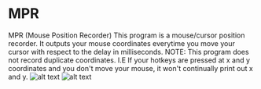# MPR
MPR (Mouse Position Recorder)
This program is a mouse/cursor position recorder. It outputs your mouse coordinates everytime you move your cursor with respect to the delay in milliseconds. NOTE: This program does not record duplicate coordinates. I.E If your hotkeys are pressed at x and y coordinates and you don't move your mouse, it won't continually print out x and y.
![alt text](https://i.gyazo.com/821c3eaa9b48d70c3da4e3b6b14b4d27.png)
![alt text](https://i.gyazo.com/442fec49fafbfac326e117b94ebb9b70.png)


